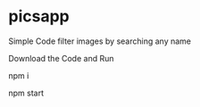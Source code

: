 # picsapp

Simple Code filter images by searching any name

Download the Code and Run

npm i 

npm start

